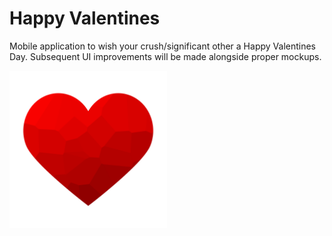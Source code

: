 # Happy Valentines

Mobile application to wish your crush/significant other a Happy Valentines Day. Subsequent UI improvements will be made alongside proper mockups.

<img src="icon/icon.png" width="50%" alt="Icon"/>